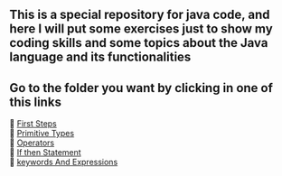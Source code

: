 ## This is a special repository for java code, and here I will put some exercises just to show my coding skills and some topics about the Java language and its functionalities

## Go to the folder you want by clicking in one of this links
🔗 [First Steps](https://github.com/IgorMariano25/Java/tree/main/FirstSteps)\
🔗 [Primitive Types](https://github.com/IgorMariano25/Java/tree/main/PrimitiveTypes)\
🔗 [Operators](https://github.com/IgorMariano25/Java/tree/main/Operators)\
🔗 [If then Statement](https://github.com/IgorMariano25/Java/tree/main/ifThenStatement)\
🔗 [keywords And Expressions](https://github.com/IgorMariano25/Java/tree/main/keywordsAndExpressions)
